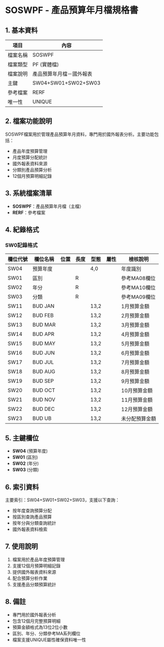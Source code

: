 # SOSWPF - 產品預算年月檔規格書

## 1. 基本資料

| 項目 | 內容 |
|------|------|
| 檔案名稱 | SOSWPF |
| 檔案類型 | PF (實體檔) |
| 檔案說明 | 產品預算年月檔－國外報表 |
| 主鍵 | SW04+SW01+SW02+SW03 |
| 參考檔案 | RERF |
| 唯一性 | UNIQUE |

## 2. 檔案功能說明

SOSWPF檔案用於管理產品預算年月資料，專門用於國外報表分析。主要功能包括：

- 產品年度預算管理
- 月度預算分配統計
- 國外報表資料來源
- 分類別產品預算分析
- 12個月預算明細記錄

## 3. 系統檔案清單

- **SOSWPF**：產品預算年月檔（主檔）
- **RERF**：參考檔案

## 4. 紀錄格式

### SW0記錄格式

| 欄位代號 | 欄位名稱 | 位置 | 長度 | 型態 | 屬性 | 檢核說明 |
|----------|----------|------|------|------|------|----------|
| SW04 | 預算年度 | | | 4,0 | | 年度識別 |
| SW01 | 區別 | | R | | | 參考MA08欄位 |
| SW02 | 年分 | | R | | | 參考MA10欄位 |
| SW03 | 分類 | | R | | | 參考MA09欄位 |
| SW11 | BUD JAN | | | 13,2 | | 1月預算金額 |
| SW12 | BUD FEB | | | 13,2 | | 2月預算金額 |
| SW13 | BUD MAR | | | 13,2 | | 3月預算金額 |
| SW14 | BUD APR | | | 13,2 | | 4月預算金額 |
| SW15 | BUD MAY | | | 13,2 | | 5月預算金額 |
| SW16 | BUD JUN | | | 13,2 | | 6月預算金額 |
| SW17 | BUD JUL | | | 13,2 | | 7月預算金額 |
| SW18 | BUD AUG | | | 13,2 | | 8月預算金額 |
| SW19 | BUD SEP | | | 13,2 | | 9月預算金額 |
| SW20 | BUD OCT | | | 13,2 | | 10月預算金額 |
| SW21 | BUD NOV | | | 13,2 | | 11月預算金額 |
| SW22 | BUD DEC | | | 13,2 | | 12月預算金額 |
| SW23 | BUD UB | | | 13,2 | | 未分配預算金額 |

## 5. 主鍵欄位

- **SW04** (預算年度)
- **SW01** (區別)
- **SW02** (年分)
- **SW03** (分類)

## 6. 索引資料

主要索引：SW04+SW01+SW02+SW03，支援以下查詢：
- 按年度查詢預算分配
- 按區別查詢產品預算
- 按年分與分類查詢統計
- 國外報表資料檢索

## 7. 使用說明

1. 檔案用於產品年度預算管理
2. 支援12個月預算明細記錄
3. 提供國外報表資料來源
4. 配合預算分析作業
5. 支援產品分類預算統計

## 8. 備註

- 專門用於國外報表分析
- 包含12個月完整預算明細
- 預算金額格式為13位2位小數
- 區別、年分、分類參考MA系列欄位
- 檔案支援UNIQUE屬性確保資料唯一性 